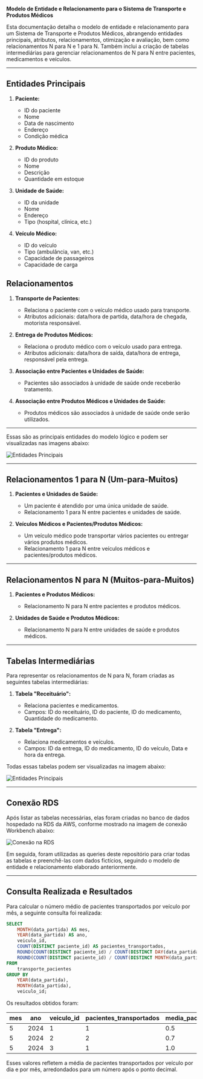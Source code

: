 **Modelo de Entidade e Relacionamento para o Sistema de Transporte e Produtos Médicos**

Esta documentação detalha o modelo de entidade e relacionamento para um Sistema de Transporte e Produtos Médicos, abrangendo entidades principais, atributos, relacionamentos, otimização e avaliação, bem como relacionamentos N para N e 1 para N. Também inclui a criação de tabelas intermediárias para gerenciar relacionamentos de N para N entre pacientes, medicamentos e veículos.

---

## Entidades Principais

1. **Paciente:**
   - ID do paciente
   - Nome
   - Data de nascimento
   - Endereço
   - Condição médica

2. **Produto Médico:**
   - ID do produto
   - Nome
   - Descrição
   - Quantidade em estoque

3. **Unidade de Saúde:**
   - ID da unidade
   - Nome
   - Endereço
   - Tipo (hospital, clínica, etc.)

4. **Veículo Médico:**
   - ID do veículo
   - Tipo (ambulância, van, etc.)
   - Capacidade de passageiros
   - Capacidade de carga

## Relacionamentos

1. **Transporte de Pacientes:**
   - Relaciona o paciente com o veículo médico usado para transporte.
   - Atributos adicionais: data/hora de partida, data/hora de chegada, motorista responsável.

2. **Entrega de Produtos Médicos:**
   - Relaciona o produto médico com o veículo usado para entrega.
   - Atributos adicionais: data/hora de saída, data/hora de entrega, responsável pela entrega.

3. **Associação entre Pacientes e Unidades de Saúde:**
   - Pacientes são associados à unidade de saúde onde receberão tratamento.

4. **Associação entre Produtos Médicos e Unidades de Saúde:**
   - Produtos médicos são associados à unidade de saúde onde serão utilizados.

---

Essas são as principais entidades do modelo lógico e podem ser visualizadas nas imagens abaixo:

![Entidades Principais](modelo_logico_pond.png)

---

## Relacionamentos 1 para N (Um-para-Muitos)

1. **Pacientes e Unidades de Saúde:**
   - Um paciente é atendido por uma única unidade de saúde.
   - Relacionamento 1 para N entre pacientes e unidades de saúde.

2. **Veículos Médicos e Pacientes/Produtos Médicos:**
   - Um veículo médico pode transportar vários pacientes ou entregar vários produtos médicos.
   - Relacionamento 1 para N entre veículos médicos e pacientes/produtos médicos.

---

## Relacionamentos N para N (Muitos-para-Muitos)

1. **Pacientes e Produtos Médicos:**
   - Relacionamento N para N entre pacientes e produtos médicos.

2. **Unidades de Saúde e Produtos Médicos:**
   - Relacionamento N para N entre unidades de saúde e produtos médicos.

---

## Tabelas Intermediárias

Para representar os relacionamentos de N para N, foram criadas as seguintes tabelas intermediárias:

1. **Tabela "Receituário":**
   - Relaciona pacientes e medicamentos.
   - Campos: ID do receituário, ID do paciente, ID do medicamento, Quantidade do medicamento.

2. **Tabela "Entrega":**
   - Relaciona medicamentos e veículos.
   - Campos: ID da entrega, ID do medicamento, ID do veículo, Data e hora da entrega.


Todas essas tabelas podem ser visualizadas na imagem abaixo:

![Entidades Principais](modelo_logico_pond2.png)

---
## Conexão RDS

Após listar as tabelas necessárias, elas foram criadas no banco de dados hospedado na RDS da AWS, conforme mostrado na imagem de conexão Workbench abaixo:

![Conexão na RDS](conexao_rds.png)

Em seguida, foram utilizadas as queries deste repositório para criar todas as tabelas e preenchê-las com dados fictícios, seguindo o modelo de entidade e relacionamento elaborado anteriormente.

---
## Consulta Realizada e Resultados

Para calcular o número médio de pacientes transportados por veículo por mês, a seguinte consulta foi realizada:

```sql
SELECT 
    MONTH(data_partida) AS mes,
    YEAR(data_partida) AS ano,
    veiculo_id,
    COUNT(DISTINCT paciente_id) AS pacientes_transportados,
    ROUND(COUNT(DISTINCT paciente_id) / COUNT(DISTINCT DAY(data_partida)), 1) AS media_pacientes_por_dia,
    ROUND(COUNT(DISTINCT paciente_id) / COUNT(DISTINCT MONTH(data_partida)), 1) AS media_pacientes_por_mes
FROM 
    transporte_pacientes
GROUP BY 
    YEAR(data_partida),
    MONTH(data_partida),
    veiculo_id;
```

Os resultados obtidos foram:

| mes | ano  | veiculo_id | pacientes_transportados | media_pacientes_por_dia | media_pacientes_por_mes |
|-----|------|------------|------------------------|-------------------------|-------------------------|
| 5   | 2024 | 1          | 1                      | 0.5                     | 1.0                     |
| 5   | 2024 | 2          | 2                      | 0.7                     | 2.0                     |
| 5   | 2024 | 3          | 1                      | 1.0                     | 1.0                     |

Esses valores refletem a média de pacientes transportados por veículo por dia e por mês, arredondados para um número após o ponto decimal.